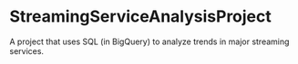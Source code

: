 # StreamingServiceAnalysisProject
A project that uses SQL (in BigQuery) to analyze trends in major streaming services.
